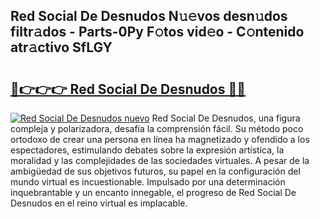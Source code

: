 ## Red Social De Desnudos N𝚞𝚎vos desn𝚞dos filtr𝚊dos - Parts-0Py F𝚘tos vid𝚎o - C𝚘ntenido atr𝚊ctivo SfLGY

# <h2><a href="http://mb87o4z.tromn.icu/?c=Red+Social+De+Desnudos">🔗👉👉👉 Red Social De Desnudos 🔗🔗</a></h2>

[![Red Social De Desnudos nuevo](https://i.imgur.com/pEAQMta.gif)](http://mb87o4z.tromn.icu/?c=Red+Social+De+Desnudos)
Red Social De Desnudos, una figura compleja y polarizadora, desafía la comprensión fácil. Su método poco ortodoxo de crear una persona en línea ha magnetizado y ofendido a los espectadores, estimulando debates sobre la expresión artística, la moralidad y las complejidades de las sociedades virtuales. A pesar de la ambigüedad de sus objetivos futuros, su papel en la configuración del mundo virtual es incuestionable. Impulsado por una determinación inquebrantable y un encanto innegable, el progreso de Red Social De Desnudos en el reino virtual es implacable.
